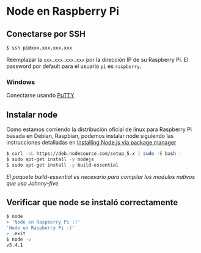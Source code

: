 # Node en Raspberry Pi

## Conectarse por SSH

```bash
$ ssh pi@xxx.xxx.xxx.xxx
```
Reemplazar la ``xxx.xxx.xxx.xxx`` por la dirección IP de su Raspberry Pi. El password por default para el usuario ``pi`` es ``raspberry``.

### Windows
Conectarse usando [PuTTY](http://www.chiark.greenend.org.uk/~sgtatham/putty/download.html)

## Instalar node

Como estamos corriendo la distribución oficial de linux para Raspberry Pi basada en Debian, Raspbian, podemos instalar node siguiendo las instrucciones detalladas en [Installing Node.js via package manager](https://nodejs.org/en/download/package-manager/#debian-and-ubuntu-based-linux-distributions)

```bash
$ curl -sL https://deb.nodesource.com/setup_5.x | sudo -E bash -
$ sudo apt-get install -y nodejs
$ sudo apt-get install -y build-essential
```

*El paquete build-essential es necesario para compilar los modulos nativos que usa Johnny-five*

## Verificar que node se instaló correctamente
```bash
$ node
> 'Node en Raspberry Pi :)'
'Node en Raspberry Pi :)'
> .exit
$ node -v
v5.4.1
```
